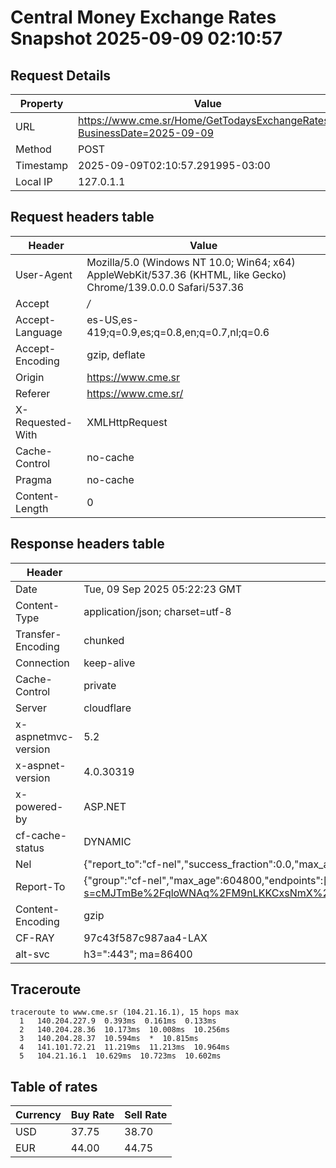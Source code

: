 # Central Money Exchange Rates Snapshot 2025-09-09 02:10:57
## Request Details

| Property | Value |
|----------|-------|
| URL | https://www.cme.sr/Home/GetTodaysExchangeRates/?BusinessDate=2025-09-09 |
| Method | POST |
| Timestamp | 2025-09-09T02:10:57.291995-03:00 |
| Local IP | 127.0.1.1 |
    
## Request headers table

| Header | Value |
|--------|-------|
| User-Agent | Mozilla/5.0 (Windows NT 10.0; Win64; x64) AppleWebKit/537.36 (KHTML, like Gecko) Chrome/139.0.0.0 Safari/537.36 |
| Accept | */* |
| Accept-Language | es-US,es-419;q=0.9,es;q=0.8,en;q=0.7,nl;q=0.6 |
| Accept-Encoding | gzip, deflate |
| Origin | https://www.cme.sr |
| Referer | https://www.cme.sr/ |
| X-Requested-With | XMLHttpRequest |
| Cache-Control | no-cache |
| Pragma | no-cache |
| Content-Length | 0 |

    
## Response headers table
| Header | Value |
|--------|-------|
| Date | Tue, 09 Sep 2025 05:22:23 GMT |
| Content-Type | application/json; charset=utf-8 |
| Transfer-Encoding | chunked |
| Connection | keep-alive |
| Cache-Control | private |
| Server | cloudflare |
| x-aspnetmvc-version | 5.2 |
| x-aspnet-version | 4.0.30319 |
| x-powered-by | ASP.NET |
| cf-cache-status | DYNAMIC |
| Nel | {"report_to":"cf-nel","success_fraction":0.0,"max_age":604800} |
| Report-To | {"group":"cf-nel","max_age":604800,"endpoints":[{"url":"https://a.nel.cloudflare.com/report/v4?s=cMJTmBe%2FqloWNAq%2FM9nLKKCxsNmX%2FauQjAR8V9QRv%2BX1JJRJr5oSYdv5o3FsRn1IcjRTZuUhNyfxY%2BTHrxeMsatwhv%2Fu8SVxcJo%3D"}]} |
| Content-Encoding | gzip |
| CF-RAY | 97c43f587c987aa4-LAX |
| alt-svc | h3=":443"; ma=86400 |

## Traceroute 

```
traceroute to www.cme.sr (104.21.16.1), 15 hops max
  1   140.204.227.9  0.393ms  0.161ms  0.133ms 
  2   140.204.28.36  10.173ms  10.008ms  10.256ms 
  3   140.204.28.37  10.594ms  *  10.815ms 
  4   141.101.72.21  11.219ms  11.213ms  10.964ms 
  5   104.21.16.1  10.629ms  10.723ms  10.602ms 

```


## Table of rates

| Currency | Buy Rate | Sell Rate |
|----------|----------|-----------|
| USD | 37.75 | 38.70 |
| EUR | 44.00 | 44.75 |

